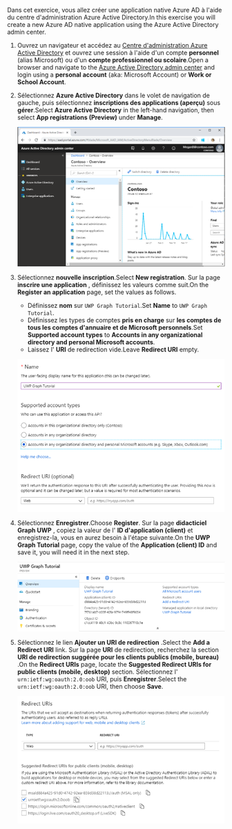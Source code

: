 <!-- markdownlint-disable MD002 MD041 -->

<span data-ttu-id="2571c-101">Dans cet exercice, vous allez créer une application native Azure AD à l'aide du centre d'administration Azure Active Directory.</span><span class="sxs-lookup"><span data-stu-id="2571c-101">In this exercise you will create a new Azure AD native application using the Azure Active Directory admin center.</span></span>

1. <span data-ttu-id="2571c-102">Ouvrez un navigateur et accédez au [Centre d'administration Azure Active Directory](https://aad.portal.azure.com) et ouvrez une session à l'aide d'un compte **personnel** (alias Microsoft) ou d'un **compte professionnel ou scolaire**.</span><span class="sxs-lookup"><span data-stu-id="2571c-102">Open a browser and navigate to the [Azure Active Directory admin center](https://aad.portal.azure.com) and login using a **personal account** (aka: Microsoft Account) or **Work or School Account**.</span></span>

1. <span data-ttu-id="2571c-103">Sélectionnez **Azure Active Directory** dans le volet de navigation de gauche, puis sélectionnez **inscriptions des applications (aperçu)** sous **gérer**.</span><span class="sxs-lookup"><span data-stu-id="2571c-103">Select **Azure Active Directory** in the left-hand navigation, then select **App registrations (Preview)** under **Manage**.</span></span>

    ![<span data-ttu-id="2571c-104">Capture d'écran des inscriptions d'application</span><span class="sxs-lookup"><span data-stu-id="2571c-104">A screenshot of the App registrations</span></span> ](./images/aad-portal-app-registrations.png)

1. <span data-ttu-id="2571c-105">Sélectionnez **nouvelle inscription**.</span><span class="sxs-lookup"><span data-stu-id="2571c-105">Select **New registration**.</span></span> <span data-ttu-id="2571c-106">Sur la page **inscrire une application** , définissez les valeurs comme suit.</span><span class="sxs-lookup"><span data-stu-id="2571c-106">On the **Register an application** page, set the values as follows.</span></span>

    - <span data-ttu-id="2571c-107">Définissez **nom** sur `UWP Graph Tutorial`.</span><span class="sxs-lookup"><span data-stu-id="2571c-107">Set **Name** to `UWP Graph Tutorial`.</span></span>
    - <span data-ttu-id="2571c-108">Définissez les types de comptes **pris en charge** sur **les comptes de tous les comptes d'annuaire et de Microsoft personnels**.</span><span class="sxs-lookup"><span data-stu-id="2571c-108">Set **Supported account types** to **Accounts in any organizational directory and personal Microsoft accounts**.</span></span>
    - <span data-ttu-id="2571c-109">Laissez l' **URI** de redirection vide.</span><span class="sxs-lookup"><span data-stu-id="2571c-109">Leave **Redirect URI** empty.</span></span>

    ![Capture d'écran de la page inscrire une application](./images/aad-register-an-app.png)

1. <span data-ttu-id="2571c-111">Sélectionnez **Enregistrer**.</span><span class="sxs-lookup"><span data-stu-id="2571c-111">Choose **Register**.</span></span> <span data-ttu-id="2571c-112">Sur la page **didacticiel Graph UWP** , copiez la valeur de l' **ID d'application (client)** et enregistrez-la, vous en aurez besoin à l'étape suivante.</span><span class="sxs-lookup"><span data-stu-id="2571c-112">On the **UWP Graph Tutorial** page, copy the value of the **Application (client) ID** and save it, you will need it in the next step.</span></span>

    ![Capture d'écran de l'ID d'application de la nouvelle inscription de l'application](./images/aad-application-id.png)

1. <span data-ttu-id="2571c-114">Sélectionnez le lien **Ajouter un URI de redirection** .</span><span class="sxs-lookup"><span data-stu-id="2571c-114">Select the **Add a Redirect URI** link.</span></span> <span data-ttu-id="2571c-115">Sur la page **URI** de redirection, recherchez la section **URI de redirection suggérée pour les clients publics (mobile, bureau)** .</span><span class="sxs-lookup"><span data-stu-id="2571c-115">On the **Redirect URIs** page, locate the **Suggested Redirect URIs for public clients (mobile, desktop)** section.</span></span> <span data-ttu-id="2571c-116">Sélectionnez l' `urn:ietf:wg:oauth:2.0:oob` URI, puis **Enregistrer**.</span><span class="sxs-lookup"><span data-stu-id="2571c-116">Select the `urn:ietf:wg:oauth:2.0:oob` URI, then choose **Save**.</span></span>

    ![Capture d'écran de la page des URI de redirection](./images/aad-redirect-uris.png)